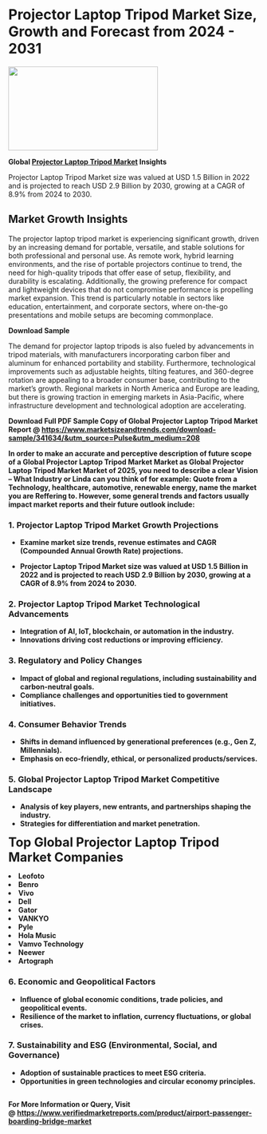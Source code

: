 <H1>Projector Laptop Tripod Market Size, Growth and Forecast from 2024 - 2031</H1><img class="aligncenter size-medium wp-image-584254" src="https://thirdeyenews.in/wp-content/uploads/2024/09/Global-Market-Research-300x168.jpeg" alt="" width="300" height="168" /><p><strong>Global&nbsp;<a href="https://www.marketsizeandtrends.com/download-sample/341634/&amp;utm_source=Pulse&amp;utm_medium=208">Projector Laptop Tripod Market</a> Insights</strong></p><p>Projector Laptop Tripod Market size was valued at USD 1.5 Billion in 2022 and is projected to reach USD 2.9 Billion by 2030, growing at a CAGR of 8.9% from 2024 to 2030.</p><p><h2>Market Growth Insights</h2> <p>The projector laptop tripod market is experiencing significant growth, driven by an increasing demand for portable, versatile, and stable solutions for both professional and personal use. As remote work, hybrid learning environments, and the rise of portable projectors continue to trend, the need for high-quality tripods that offer ease of setup, flexibility, and durability is escalating. Additionally, the growing preference for compact and lightweight devices that do not compromise performance is propelling market expansion. This trend is particularly notable in sectors like education, entertainment, and corporate sectors, where on-the-go presentations and mobile setups are becoming commonplace.</p> <p><strong>Download Sample</strong></p> <p>The demand for projector laptop tripods is also fueled by advancements in tripod materials, with manufacturers incorporating carbon fiber and aluminum for enhanced portability and stability. Furthermore, technological improvements such as adjustable heights, tilting features, and 360-degree rotation are appealing to a broader consumer base, contributing to the market’s growth. Regional markets in North America and Europe are leading, but there is growing traction in emerging markets in Asia-Pacific, where infrastructure development and technological adoption are accelerating.</p> <p><strong></p><p><span class=""><strong>Download Full PDF Sample Copy of Global Projector Laptop Tripod Market Report</strong> @ <a href="https://www.marketsizeandtrends.com/download-sample/341634/&amp;utm_source=Pulse&amp;utm_medium=208" target="_blank">https://www.marketsizeandtrends.com/download-sample/341634/&amp;utm_source=Pulse&amp;utm_medium=208</a></span></p><p>In order to make an accurate and perceptive description of future scope of a Global&nbsp;Projector Laptop Tripod Market Market as Global&nbsp;Projector Laptop Tripod Market Market of 2025, you need to describe a clear Vision &ndash; What Industry or Linda can you think of for example: Quote from a Technology, healthcare, automotive, renewable energy, name the market you are Reffering to. However, some general trends and factors usually impact market reports and their future outlook include:</p><h3>1.&nbsp;<strong>Projector Laptop Tripod Market Growth Projections</strong></h3><ul><li>Examine market size trends, revenue estimates and CAGR (Compounded Annual Growth Rate) projections.</li><li><p>Projector Laptop Tripod Market size was valued at USD 1.5 Billion in 2022 and is projected to reach USD 2.9 Billion by 2030, growing at a CAGR of 8.9% from 2024 to 2030.</p></li></ul><h3>2.&nbsp;<strong>Projector Laptop Tripod Market Technological Advancements</strong></h3><ul><li>Integration of AI, IoT, blockchain, or automation in the industry.</li><li>Innovations driving cost reductions or improving efficiency.</li></ul><h3>3.&nbsp;<strong>Regulatory and Policy Changes</strong></h3><ul><li>Impact of global and regional regulations, including sustainability and carbon-neutral goals.</li><li>Compliance challenges and opportunities tied to government initiatives.</li></ul><h3>4.&nbsp;<strong>Consumer Behavior Trends</strong></h3><ul><li>Shifts in demand influenced by generational preferences (e.g., Gen Z, Millennials).</li><li>Emphasis on eco-friendly, ethical, or personalized products/services.</li></ul><h3>5.&nbsp;<strong>Global Projector Laptop Tripod Market Competitive Landscape</strong></h3><ul><li>Analysis of key players, new entrants, and partnerships shaping the industry.</li><li>Strategies for differentiation and market penetration.</li></ul><p data-pm-slice="1 1 []"><span style="color: inherit; font-family: inherit; font-size: 25px;">Top Global Projector Laptop Tripod Market Companies</span></p><div class="" data-test-id=""><p><li>Leofoto</li><li> Benro</li><li> Vivo</li><li> Dell</li><li> Gator</li><li> VANKYO</li><li> Pyle</li><li> Hola Music</li><li> Vamvo Technology</li><li> Neewer</li><li> Artograph</li></p></div><h3>6.&nbsp;<strong>Economic and Geopolitical Factors</strong></h3><ul><li>Influence of global economic conditions, trade policies, and geopolitical events.</li><li>Resilience of the market to inflation, currency fluctuations, or global crises.</li></ul><h3>7.&nbsp;<strong>Sustainability and ESG (Environmental, Social, and Governance)</strong></h3><ul><li>Adoption of sustainable practices to meet ESG criteria.</li><li>Opportunities in green technologies and circular economy principles.</li></ul><h2><strong style="font-size: 14px;">For More Information or Query, Visit @&nbsp;</strong><a style="background-color: #ffffff; font-size: 14px;" href="https://www.marketsizeandtrends.com/report/projector-laptop-tripod-market/" target="_blank">https://www.verifiedmarketreports.com/product/airport-passenger-boarding-bridge-market</a></h2>
